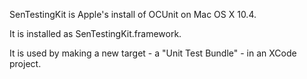 SenTestingKit is Apple's install of OCUnit on Mac  OS X 10.4.

It is installed as SenTestingKit.framework.

It is used by making a new target - a "Unit Test Bundle" - in an XCode project.
